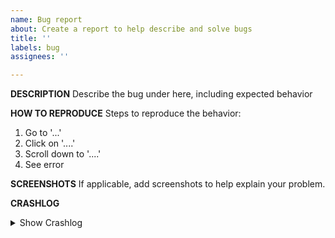 ```yaml
---
name: Bug report
about: Create a report to help describe and solve bugs
title: ''
labels: bug
assignees: ''

---
```


**DESCRIPTION**
Describe the bug under here, including expected behavior

**HOW TO REPRODUCE**
Steps to reproduce the behavior:
1. Go to '...'
2. Click on '....'
3. Scroll down to '....'
4. See error

**SCREENSHOTS**
If applicable, add screenshots to help explain your problem.

**CRASHLOG**
<details>
<summary>Show Crashlog</summary>
<pre>
Paste crashlog in here.
</pre>
</details>

